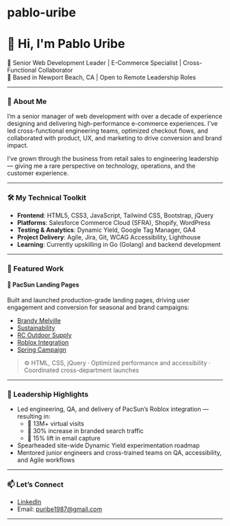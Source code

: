 # pablo-uribe

# 👋 Hi, I'm Pablo Uribe

🎯 Senior Web Development Leader | E-Commerce Specialist | Cross-Functional Collaborator  
📍 Based in Newport Beach, CA | Open to Remote Leadership Roles  

---

### 🚀 About Me

I’m a senior manager of web development with over a decade of experience designing and delivering high-performance e-commerce experiences. I've led cross-functional engineering teams, optimized checkout flows, and collaborated with product, UX, and marketing to drive conversion and brand impact.

I’ve grown through the business from retail sales to engineering leadership — giving me a rare perspective on technology, operations, and the customer experience.

---

### 🛠️ My Technical Toolkit

- **Frontend**: HTML5, CSS3, JavaScript, Tailwind CSS, Bootstrap, jQuery
- **Platforms**: Salesforce Commerce Cloud (SFRA), Shopify, WordPress
- **Testing & Analytics**: Dynamic Yield, Google Tag Manager, GA4
- **Project Delivery**: Agile, Jira, Git, WCAG Accessibility, Lighthouse
- **Learning**: Currently upskilling in Go (Golang) and backend development

---

### 📁 Featured Work

#### 🔗 PacSun Landing Pages
Built and launched production-grade landing pages, driving user engagement and conversion for seasonal and brand campaigns:
- [Brandy Melville](https://www.pacsun.com/content/brandy-melville.html)
- [Sustainability](https://www.pacsun.com/sustainability/)
- [RC Outdoor Supply](https://www.pacsun.com/rc-outdoor-supply/)
- [Roblox Integration](https://www.pacsun.com/roblox/)
- [Spring Campaign](https://www.pacsun.com/2024-Spring-Landing-Page.html)

> ⚙️ HTML, CSS, jQuery · Optimized performance and accessibility · Coordinated cross-department launches

---

### 👥 Leadership Highlights

- Led engineering, QA, and delivery of PacSun’s Roblox integration — resulting in:
  - 🔺 13M+ virtual visits
  - 🔺 30% increase in branded search traffic
  - 🔺 15% lift in email capture
- Spearheaded site-wide Dynamic Yield experimentation roadmap
- Mentored junior engineers and cross-trained teams on QA, accessibility, and Agile workflows

---

### 📫 Let’s Connect

- [LinkedIn](https://www.linkedin.com/in/pablo-uribe-5b989752/)
- Email: puribe1987@gmail.com

---


